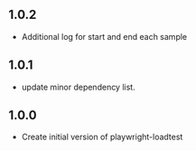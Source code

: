 ## 1.0.2
- Additional log for start and end each sample

## 1.0.1
- update minor dependency list.

## 1.0.0
- Create initial version of playwright-loadtest